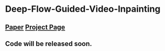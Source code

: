 # Deep-Flow-Guided-Video-Inpainting
[Paper](https://arxiv.org/pdf/1905.02884.pdf) [Project Page](nbei.github.io/video-inpainting.html)
-------

## Code will be released soon.
